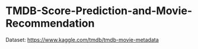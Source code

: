 # TMDB-Score-Prediction-and-Movie-Recommendation

Dataset:
https://www.kaggle.com/tmdb/tmdb-movie-metadata
